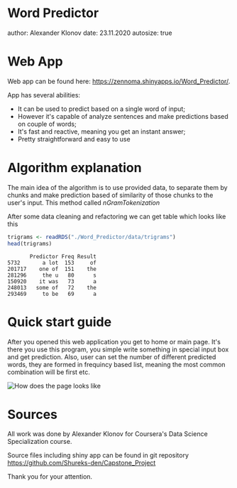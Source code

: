 Word Predictor
========================================================
author: Alexander Klonov
date: 23.11.2020
autosize: true

Web App
========================================================

Web app can be found here: <https://zennoma.shinyapps.io/Word_Predictor/>.

App has several abilities:

- It can be used to predict based on a single word of input;
- However it's capable of analyze sentences and make predictions based on couple of words;
- It's fast and reactive, meaning you get an instant answer;
- Pretty straightforward and easy to use


Algorithm explanation
========================================================
The main idea of the algorithm is to use provided data, to separate them by
chunks and make prediction based of similarity of those chunks to the user's input.
This method called *nGramTokenization* 

After some data cleaning and refactoring we can get table which looks like this

```r
trigrams <- readRDS("./Word_Predictor/data/trigrams")
head(trigrams)
```

```
       Predictor Freq Result
5732       a lot  153     of
201717    one of  151    the
281296     the u   80      s
150920    it was   73      a
248013   some of   72    the
293469     to be   69      a
```


Quick start guide
========================================================
After you opened this web application you get to home or main page.
It's there you use this program, you simple write something in special input box and get prediction.
Also, user can set the number of different predicted words, they are formed in frequincy based list, meaning
the most common combination will be first etc.

![How does the page looks like](demo.png)

Sources
========================================================
All work was done by Alexander Klonov for Coursera's Data Science Specialization course.

Source files including shiny app can be found in git repository <https://github.com/Shureks-den/Capstone_Project>

Thank you for your attention.
